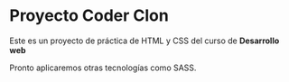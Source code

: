# Proyecto Coder Clon

Este es un proyecto de práctica de HTML y CSS del curso de **Desarrollo web**

Pronto aplicaremos otras tecnologías como SASS.
